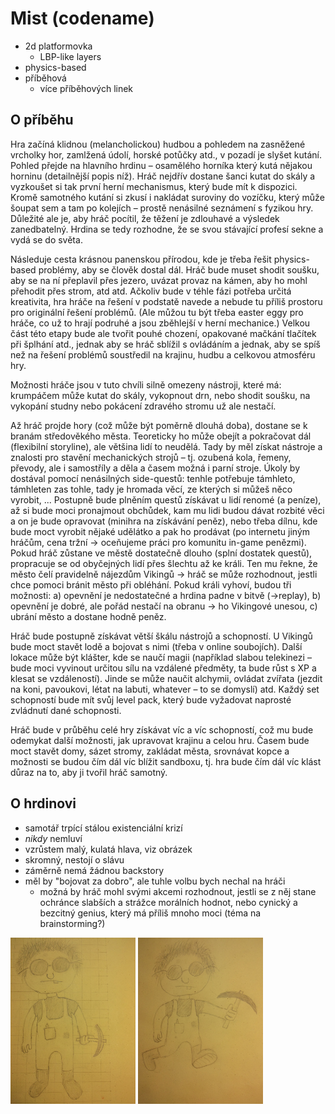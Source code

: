 # Mist (codename)
* 2d platformovka
  * LBP-like layers
* physics-based
* příběhová
  * více příběhových linek

## O příběhu
Hra začíná klidnou (melancholickou) hudbou a pohledem na zasněžené vrcholky hor, zamlžená údolí, horské potůčky atd., v pozadí je slyšet kutání. Pohled přejde na hlavního hrdinu – osamělého horníka který kutá nějakou horninu (detailnější popis níž). Hráč nejdřív dostane šanci kutat do skály a vyzkoušet si tak první herní mechanismus, který bude mít k dispozici. Kromě samotného kutání si zkusí i nakládat suroviny do vozíčku, který může šoupat sem a tam po kolejích – prostě nenásilné seznámení s fyzikou hry. Důležité ale je, aby hráč pocítil, že těžení je zdlouhavé a výsledek zanedbatelný. Hrdina se tedy rozhodne, že se svou stávající profesí sekne a vydá se do světa.

Následuje cesta krásnou panenskou přírodou, kde je třeba řešit physics-based problémy, aby se člověk dostal dál. Hráč bude muset shodit soušku, aby se na ní přeplavil přes jezero, uvázat provaz na kámen, aby ho mohl přehodit přes strom, atd atd. Ačkoliv bude v téhle fázi potřeba určitá kreativita, hra hráče na řešení v podstatě navede a nebude tu příliš prostoru pro originální řešení problémů. (Ale můžou tu být třeba easter eggy pro hráče, co už to hrají podruhé a jsou zběhlejší v herní mechanice.) Velkou část této etapy bude ale tvořit pouhé chození, opakované mačkání tlačítek při šplhání atd., jednak aby se hráč sblížil s ovládáním a jednak, aby se spíš než na řešení problémů soustředil na krajinu, hudbu a celkovou atmosféru hry.

Možnosti hráče jsou v tuto chvíli silně omezeny nástroji, které má: krumpáčem může kutat do skály, vykopnout drn, nebo shodit soušku, na vykopání studny nebo pokácení zdravého stromu už ale nestačí.

Až hráč projde hory (což může být poměrně dlouhá doba), dostane se k branám středověkého města. Teoreticky ho může obejít a pokračovat dál (flexibilní storyline), ale většina lidí to neudělá. Tady by měl získat nástroje a znalosti pro stavění mechanických strojů – tj. ozubená kola, řemeny, převody, ale i samostříly a děla a časem možná i parní stroje. Úkoly by dostával pomocí nenásilných side-questů: tenhle potřebuje támhleto, támhleten zas tohle, tady je hromada věcí, ze kterých si můžeš něco vyrobit, ... Postupně bude plněním questů získávat u lidí renomé (a peníze), až si bude moci pronajmout obchůdek, kam mu lidi budou dávat rozbité věci a on je bude opravovat (minihra na získávání peněz), nebo třeba dílnu, kde bude moct vyrobit nějaké udělátko a pak ho prodávat (po internetu jiným hráčům, cena tržní → oceňujeme práci pro komunitu in-game penězmi). Pokud hráč zůstane ve městě dostatečně dlouho (splní dostatek questů), propracuje se od obyčejných lidí přes šlechtu až ke králi. Ten mu řekne, že město čelí pravidelně nájezdům Vikingů → hráč se může rozhodnout, jestli chce pomoci bránit město při obléhání. Pokud králi vyhoví, budou tři možnosti: a) opevnění je nedostatečné a hrdina padne v bitvě (→replay), b) opevnění je dobré, ale pořád nestačí na obranu → ho Vikingové unesou, c) ubrání město a dostane hodně peněz.

Hráč bude postupně získávat větší škálu nástrojů a schopností. U Vikingů bude moct stavět lodě a bojovat s nimi (třeba v online soubojích). Další lokace může být klášter, kde se naučí magii (například slabou telekinezi – bude moci vyvinout určitou sílu na vzdálené předměty, ta bude růst s XP a klesat se vzdáleností). Jinde se může naučit alchymii, ovládat zvířata (jezdit na koni, pavoukovi, létat na labuti, whatever – to se domyslí) atd. Každý set schopností bude mít svůj level pack, který bude vyžadovat naprosté zvládnutí dané schopnosti.

Hráč bude v průběhu celé hry získávat víc a víc schopností, což mu bude odemykat další možnosti, jak upravovat krajinu a celou hru. Časem bude moct stavět domy, sázet stromy, zakládat města, srovnávat kopce a možnosti se budou čím dál víc blížit sandboxu, tj. hra bude čím dál víc klást důraz na to, aby ji tvořil hráč samotný.

## O hrdinovi
 * samotář trpící stálou existenciální krizí
 * *nikdy* nemluví
 * vzrůstem malý, kulatá hlava, viz obrázek
 * skromný, nestojí o slávu
 * záměrně nemá žádnou backstory
 * měl by "bojovat za dobro", ale tuhle volbu bych nechal na hráči
   * možná by hráč mohl svými akcemi rozhodnout, jestli se z něj stane
     ochránce slabších a strážce morálních hodnot, nebo cynický a bezcitný
     genius, který má příliš mnoho moci (téma na brainstorming?)

<img src="https://raw.githubusercontent.com/m93a/mist-draft/master/hrdina.jpg" width="200"> <img src="https://raw.githubusercontent.com/m93a/mist-draft/master/hrdina_beh.jpg" width="200">
